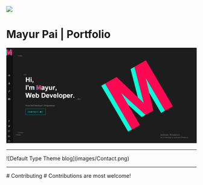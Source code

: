 ![](https://raw.githubusercontent.com/matiassingers/awesome-readme/master/icon.png)
# Mayur Pai | Portfolio #

![Default Type Theme blog](images/Home.png)
<hr>
![Default Type Theme blog](images/Contact.png)
<hr>
# Contributing #
Contributions are most welcome!

